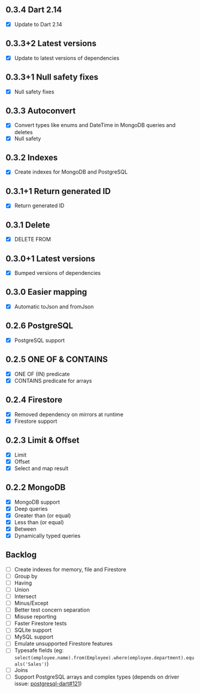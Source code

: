 0.3.4 Dart 2.14
-------------------------
* [x] Update to Dart 2.14

0.3.3+2 Latest versions
-------------------------
* [x] Update to latest versions of dependencies
  
0.3.3+1 Null safety fixes
-------------------------
* [x] Null safety fixes
  
0.3.3 Autoconvert
-----------------
* [x] Convert types like enums and DateTime in MongoDB queries and deletes
* [x] Null safety

0.3.2 Indexes
-------------
* [x] Create indexes for MongoDB and PostgreSQL

0.3.1+1 Return generated ID
---------------------------
* [x] Return generated ID

0.3.1 Delete
------------
* [x] DELETE FROM

0.3.0+1 Latest versions
-----------------------
* [x] Bumped versions of dependencies

0.3.0 Easier mapping
--------------------
* [x] Automatic toJson and fromJson

0.2.6 PostgreSQL
----------------
* [x] PostgreSQL support

0.2.5 ONE OF & CONTAINS
-----------------------
* [x] ONE OF (IN) predicate
* [x] CONTAINS predicate for arrays

0.2.4 Firestore
---------------
* [x] Removed dependency on mirrors at runtime
* [x] Firestore support

0.2.3 Limit & Offset
--------------------
* [x] Limit
* [x] Offset
* [x] Select and map result

0.2.2 MongoDB
-------------
* [x] MongoDB support
* [x] Deep queries
* [x] Greater than (or equal)
* [x] Less than (or equal)
* [x] Between
* [x] Dynamically typed queries

Backlog
-------
* [ ] Create indexes for memory, file and Firestore
* [ ] Group by
* [ ] Having
* [ ] Union
* [ ] Intersect
* [ ] Minus/Except
* [ ] Better test concern separation
* [ ] Misuse reporting
* [ ] Faster Firestore tests
* [ ] SQLite support
* [ ] MySQL support
* [ ] Emulate unsupported Firestore features
* [ ] Typesafe fields (eg: `select(employee.name).from(Employee).where(employee.department).equals('Sales')`)
* [ ] Joins
* [ ] Support PostgreSQL arrays and complex types (depends on driver issue: [postgresql-dart#121](https://github.com/stablekernel/postgresql-dart/issues/121))
